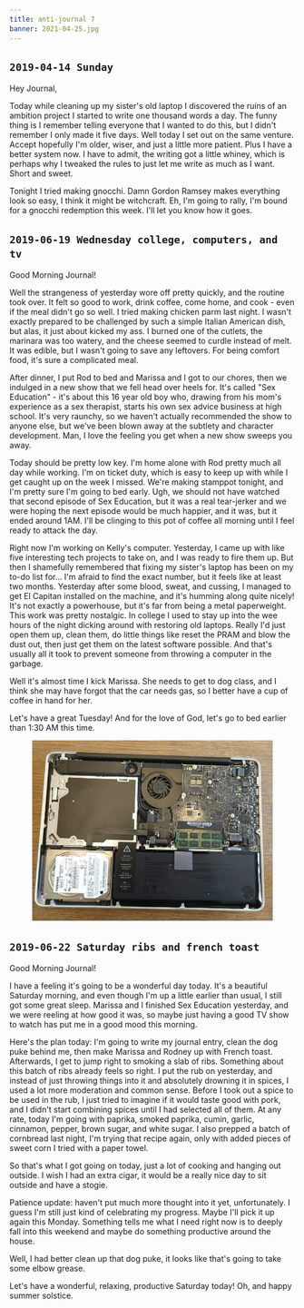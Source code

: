 ```yaml
---
title: anti-journal 7
banner: 2021-04-25.jpg
---
```


## `2019-04-14 Sunday`

Hey Journal,

Today while cleaning up my sister's old laptop I discovered the ruins
of an ambition project I started to write one thousand words a day.
The funny thing is I remember telling everyone that I wanted to do
this, but I didn't remember I only made it five days.  Well today I
set out on the same venture.  Accept hopefully I'm older, wiser, and
just a little more patient.  Plus I have a better system now.  I have
to admit, the writing got a little whiney, which is perhaps why I
tweaked the rules to just let me write as much as I want.  Short and
sweet.

Tonight I tried making gnocchi.  Damn Gordon Ramsey makes everything
look so easy, I think it might be witchcraft.  Eh, I'm going to rally,
I'm bound for a gnocchi redemption this week.  I'll let you know how
it goes.

## `2019-06-19 Wednesday college, computers, and tv`

Good Morning Journal!

Well the strangeness of yesterday wore off pretty quickly, and the
routine took over.  It felt so good to work, drink coffee, come home,
and cook - even if the meal didn't go so well.  I tried making chicken
parm last night.  I wasn't exactly prepared to be challenged by such a
simple Italian American dish, but alas, it just about kicked my ass.
I burned one of the cutlets, the marinara was too watery, and the
cheese seemed to curdle instead of melt.  It was edible, but I wasn't
going to save any leftovers.  For being comfort food, it's sure a
complicated meal.

After dinner, I put Rod to bed and Marissa and I got to our chores,
then we indulged in a new show that we fell head over heels for.  It's
called "Sex Education" - it's about this 16 year old boy who, drawing
from his mom's experience as a sex therapist, starts his own sex
advice business at high school.  It's very raunchy, so we haven't
actually recommended the show to anyone else, but we've been blown
away at the subtlety and character development.  Man, I love the
feeling you get when a new show sweeps you away.

Today should be pretty low key.  I'm home alone with Rod pretty much
all day while working.  I'm on ticket duty, which is easy to keep up
with while I get caught up on the week I missed.  We're making
stamppot tonight, and I'm pretty sure I'm going to bed early.  Ugh, we
should not have watched that second episode of Sex Education, but it
was a real tear-jerker and we were hoping the next episode would be
much happier, and it was, but it ended around 1AM.  I'll be clinging
to this pot of coffee all morning until I feel ready to attack the
day.

Right now I'm working on Kelly's computer.  Yesterday, I came up with
like five interesting tech projects to take on, and I was ready to
fire them up.  But then I shamefully remembered that fixing my
sister's laptop has been on my to-do list for... I'm afraid to find
the exact number, but it feels like at least two months.  Yesterday
after some blood, sweat, and cussing, I managed to get El Capitan
installed on the machine, and it's humming along quite nicely!  It's
not exactly a powerhouse, but it's far from being a metal paperweight.
This work was pretty nostalgic.  In college I used to stay up into the
wee hours of the night dicking around with restoring old laptops.
Really I'd just open them up, clean them, do little things like reset
the PRAM and blow the dust out, then just get them on the latest
software possible.  And that's usually all it took to prevent someone
from throwing a computer in the garbage.

Well it's almost time I kick Marissa.  She needs to get to dog class,
and I think she may have forgot that the car needs gas, so I better
have a cup of coffee in hand for her.

Let's have a great Tuesday!  And for the love of God, let's go to bed
earlier than 1:30 AM this time.

<figure>
<a href="/images/2021-04-25-computer.jpg">
<img alt="2021 04 25 computer" src="/images/2021-04-25-computer.jpg"/>
</a>
</figure>

## `2019-06-22 Saturday ribs and french toast`

Good Morning Journal!

I have a feeling it's going to be a wonderful day today.  It's a
beautiful Saturday morning, and even though I'm up a little earlier
than usual, I still got some great sleep.  Marissa and I finished Sex
Education yesterday, and we were reeling at how good it was, so maybe
just having a good TV show to watch has put me in a good mood this
morning.

Here's the plan today: I'm going to write my journal entry, clean the
dog puke behind me, then make Marissa and Rodney up with French toast.
Afterwards, I get to jump right to smoking a slab of ribs.  Something
about this batch of ribs already feels so right.  I put the rub on
yesterday, and instead of just throwing things into it and absolutely
drowning it in spices, I used a lot more moderation and common sense.
Before I took out a spice to be used in the rub, I just tried to
imagine if it would taste good with pork, and I didn't start combining
spices until I had selected all of them.  At any rate, today I'm going
with paprika, smoked paprika, cumin, garlic, cinnamon, pepper, brown
sugar, and white sugar.  I also prepped a batch of cornbread last
night, I'm trying that recipe again, only with added pieces of sweet
corn I tried with a paper towel.

So that's what I got going on today, just a lot of cooking and hanging
out outside.  I wish I had an extra cigar, it would be a really nice
day to sit outside and have a stogie.

Patience update: haven't put much more thought into it yet,
unfortunately.  I guess I'm still just kind of celebrating my
progress.  Maybe I'll pick it up again this Monday.  Something tells
me what I need right now is to deeply fall into this weekend and maybe
do something productive around the house.

Well, I had better clean up that dog puke, it looks like that's going
to take some elbow grease.

Let's have a wonderful, relaxing, productive Saturday today!  Oh, and
happy summer solstice.
